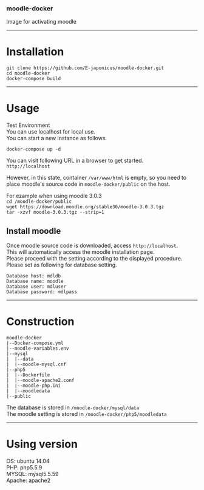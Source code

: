 ### moodle-docker  

Image for activating moodle  
  
***  
# Installation  
`git clone https://github.com/E-japonicus/moodle-docker.git`  
`cd moodle-docker`  
`docker-compose build`  

  
*** 

# Usage  
Test Environment  
You can use localhost for local use.  
You can start a new instance as follows.
  
`docker-compose up -d`  

You can visit following URL in a browser to get started.  
`http://localhost`

However, in this state, container `/var/www/html` is empty, so you need to place moodle's source code in `moodle-docker/public` on the host.

For ezample when using moodle 3.0.3  
`cd /moodle-docker/public`  
`wget https://download.moodle.org/stable30/moodle-3.0.3.tgz`  
`tar -xzvf moodle-3.0.3.tgz --strip=1`  


## Install moodle

Once moodle source code is downloaded, access `http://localhost`.  
This will automatically access the moodle installation page.  
Please proceed with the setting according to the displayed procedure.  
Please set as following for database setting.  
```
Database host: mdldb  
Database name: moodle  
Database user: mdluser
Database password: mdlpass

```



***  

# Construction

```
moodle-docker
|--Docker-compose.yml  
|--moodle-variables.env  
|--mysql    
|  |--data      
|  |--moodle-mysql.cnf  
|--php5   
|  |--Dockerfile  
|  |--moodle-apache2.conf  
|  |--moodle-php.ini  
|  |--moodledata      
|--public  
```

The database is stored in `/moodle-docker/mysql/data`  
The moodle setting is stored in `/moodle-docker/php5/moodledata`  

***

# Using version  

OS: ubuntu 14.04  
PHP: php5.5.9  
MYSQL: mysql5.5.59  
Apache: apache2  
